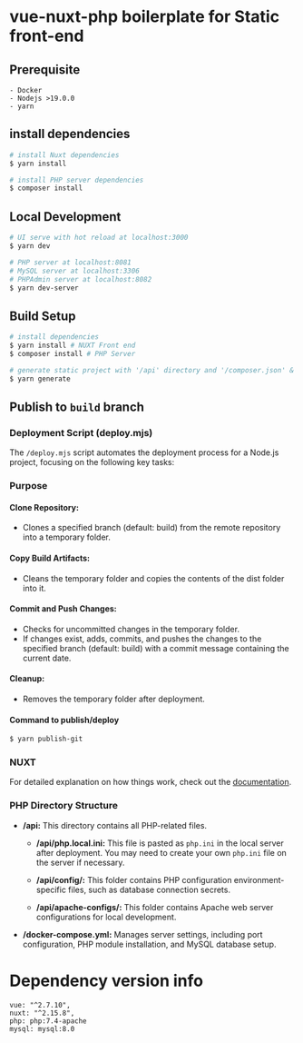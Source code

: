 # vue-nuxt-php boilerplate for Static front-end

## Prerequisite
```
- Docker 
- Nodejs >19.0.0
- yarn
```

## install dependencies
```bash
# install Nuxt dependencies
$ yarn install

# install PHP server dependencies
$ composer install
```

## Local Development
```bash
# UI serve with hot reload at localhost:3000
$ yarn dev

# PHP server at localhost:8081
# MySQL server at localhost:3306
# PHPAdmin server at localhost:8082
$ yarn dev-server
```

## Build Setup

```bash
# install dependencies
$ yarn install # NUXT Front end
$ composer install # PHP Server

# generate static project with '/api' directory and '/composer.json' & '/composer.lock' 
$ yarn generate
```

## Publish to `build` branch
### Deployment Script (deploy.mjs)
The `/deploy.mjs` script automates the deployment process for a Node.js project, focusing on the following key tasks:

### Purpose
#### Clone Repository:
- Clones a specified branch (default: build) from the remote repository into a temporary folder.

#### Copy Build Artifacts:
- Cleans the temporary folder and copies the contents of the dist folder into it.

#### Commit and Push Changes:
- Checks for uncommitted changes in the temporary folder.
- If changes exist, adds, commits, and pushes the changes to the specified branch (default: build) with a commit message containing the current date.

#### Cleanup:
- Removes the temporary folder after deployment.

#### Command to publish/deploy
```bash
$ yarn publish-git
```

### NUXT
For detailed explanation on how things work, check out the [documentation](https://nuxtjs.org).

### PHP Directory Structure

- **/api:** This directory contains all PHP-related files.

  - **/api/php.local.ini:** This file is pasted as `php.ini` in the local server after deployment. You may need to create your own `php.ini` file on the server if necessary.

  - **/api/config/:** This folder contains PHP configuration environment-specific files, such as database connection secrets.

  - **/api/apache-configs/:** This folder contains Apache web server configurations for local development.

- **/docker-compose.yml:** Manages server settings, including port configuration, PHP module installation, and MySQL database setup.

# Dependency version info
```
vue: "^2.7.10",
nuxt: "^2.15.8",
php: php:7.4-apache
mysql: mysql:8.0
```